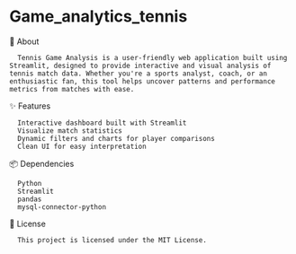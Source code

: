 # Game_analytics_tennis
📖 About

      Tennis Game Analysis is a user-friendly web application built using Streamlit, designed to provide interactive and visual analysis of tennis match data. Whether you're a sports analyst, coach, or an enthusiastic fan, this tool helps uncover patterns and performance metrics from matches with ease.


✨ Features

      Interactive dashboard built with Streamlit
      Visualize match statistics 
      Dynamic filters and charts for player comparisons
      Clean UI for easy interpretation

📦 Dependencies

      Python 
      Streamlit
      pandas
      mysql-connector-python

📄 License

      This project is licensed under the MIT License.

